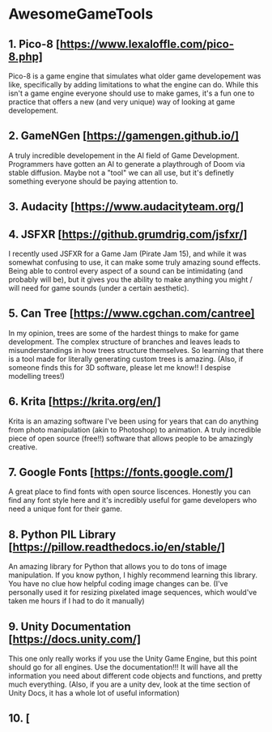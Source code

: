 # AwesomeGameTools

## 1. Pico-8 [https://www.lexaloffle.com/pico-8.php]
Pico-8 is a game engine that simulates what older game developement was like, specifically by adding limitations to what the engine can do. While this isn't a game engine everyone should use to make games, it's a fun one to practice that offers a new (and very unique) way of looking at game developement.

## 2. GameNGen [https://gamengen.github.io/]
A truly incredible developement in the AI field of Game Development. Programmers have gotten an AI to generate a playthrough of Doom via stable diffusion. Maybe not a "tool" we can all use, but it's definetly something everyone should be paying attention to.

## 3. Audacity [https://www.audacityteam.org/]


## 4. JSFXR [https://github.grumdrig.com/jsfxr/]
I recently used JSFXR for a Game Jam (Pirate Jam 15), and while it was somewhat confusing to use, it can make some truly amazing sound effects. Being able to control every aspect of a sound can be intimidating (and probably will be), but it gives you the ability to make anything you might / will need for game sounds (under a certain aesthetic).

## 5. Can Tree [https://www.cgchan.com/cantree]
In my opinion, trees are some of the hardest things to make for game development. The complex structure of branches and leaves leads to misunderstandings in how trees structure themselves. So learning that there is a tool made for literally generating custom trees is amazing. (Also, if someone finds this for 3D software, please let me know!! I despise modelling trees!)

## 6. Krita [https://krita.org/en/]
Krita is an amazing software I've been using for years that can do anything from photo manipulation (akin to Photoshop) to animation. A truly incredible piece of open source (free!!) software that allows people to be amazingly creative.

## 7. Google Fonts [https://fonts.google.com/]
A great place to find fonts with open source liscences. Honestly you can find any font style here and it's incredibly useful for game developers who need a unique font for their game.

## 8. Python PIL Library [https://pillow.readthedocs.io/en/stable/]
An amazing library for Python that allows you to do tons of image manipulation. If you know python, I highly recommend learning this library. You have no clue how helpful coding image changes can be. (I've personally used it for resizing pixelated image sequences, which would've taken me hours if I had to do it manually)

## 9. Unity Documentation [https://docs.unity.com/]
This one only really works if you use the Unity Game Engine, but this point should go for all engines. Use the documentation!!! It will have all the information you need about different code objects and functions, and pretty much everything. (Also, if you are a unity dev, look at the time section of Unity Docs, it has a whole lot of useful information)

## 10. [
